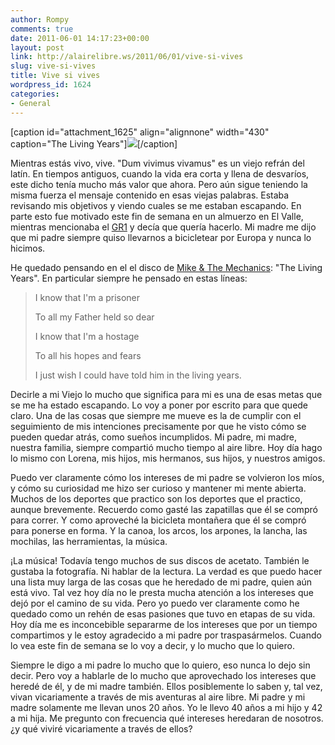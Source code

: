 ```yaml
---
author: Rompy
comments: true
date: 2011-06-01 14:17:23+00:00
layout: post
link: http://alairelibre.ws/2011/06/01/vive-si-vives
slug: vive-si-vives
title: Vive si vives
wordpress_id: 1624
categories:
- General
---
```


[caption id="attachment_1625" align="alignnone" width="430" caption="The Living Years"][![](http://alairelibre.ws/wp-content/uploads/2011/06/TheLivingYears.jpg)](http://alairelibre.ws/wp-content/uploads/2011/06/TheLivingYears.jpg)[/caption]

Mientras estás vivo, vive. "Dum vivimus vivamus" es un viejo refrán del latín. En tiempos antiguos, cuando la vida era corta y llena de desvaríos, este dicho tenía mucho más valor que ahora. Pero aún sigue teniendo la misma fuerza el mensaje contenido en esas viejas palabras. Estaba revisando mis objetivos y viendo cuales se me estaban escapando. En parte esto fue motivado este fin de semana en un almuerzo en El Valle, mientras mencionaba el [GR1](http://es.wikipedia.org/wiki/GR-1) y decía que quería hacerlo. Mi madre me dijo que mi padre siempre quiso llevarnos a bicicletear por Europa y nunca lo hicimos.

He quedado pensando en el el disco de [Mike & The Mechanics](http://www.mike-and-the-mechanics.co.uk/gb/home/): "The Living Years". En particular siempre he pensado en estas líneas:


<blockquote>I know that I'm a prisoner

To all my Father held so dear

I know that I'm a hostage

To all his hopes and fears

I just wish I could have told him in the living years.</blockquote>


Decirle a mi Viejo lo mucho que significa para mi es una de esas metas que se me ha estado escapando. Lo voy a poner por escrito para que quede claro. Una de las cosas que siempre me mueve es la de cumplir con el seguimiento de mis intenciones precisamente por que he visto cómo se pueden quedar atrás, como sueños incumplidos. Mi padre, mi madre, nuestra familia, siempre compartió mucho tiempo al aire libre. Hoy día hago lo mismo con Lorena, mis hijos, mis hermanos, sus hijos, y nuestros amigos.

Puedo ver claramente cómo los intereses de mi padre se volvieron los míos, y cómo su curiosidad me hizo ser curioso y mantener mi mente abierta. Muchos de los deportes que practico son los deportes que el practico, aunque brevemente. Recuerdo como gasté las zapatillas que él se compró para correr. Y como aproveché la bicicleta montañera que él se compró para ponerse en forma. Y la canoa, los arcos, los arpones, la lancha, las mochilas, las herramientas, la música.

¡La música! Todavía tengo muchos de sus discos de acetato. También le gustaba la fotografía. Ni hablar de la lectura. La verdad es que puedo hacer una lista muy larga de las cosas que he heredado de mi padre, quien aún está vivo. Tal vez hoy día no le presta mucha atención a los intereses que dejó por el camino de su vida. Pero yo puedo ver claramente como he quedado como un rehén de esas pasiones que tuvo en etapas de su vida. Hoy día me es inconcebible separarme de los intereses que por un tiempo compartimos y le estoy agradecido a mi padre por traspasármelos. Cuando lo vea este fin de semana se lo voy a decir, y lo mucho que lo quiero.

Siempre le digo a mi padre lo mucho que lo quiero, eso nunca lo dejo sin decir. Pero voy a hablarle de lo mucho que aprovechado los intereses que heredé de él, y de mi madre también. Ellos posiblemente lo saben y, tal vez, vivan vicariamente a través de mis aventuras al aire libre. Mi padre y mi madre solamente me llevan unos 20 años. Yo le llevo 40 años a mi hijo y 42 a mi hija. Me pregunto con frecuencia qué intereses heredaran de nosotros. ¿y qué viviré vicariamente a través de ellos?


